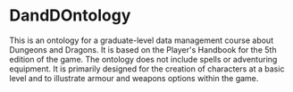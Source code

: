 # DandDOntology

This is an ontology for a graduate-level data management course about Dungeons and Dragons. It is based on the Player's Handbook for the 5th edition of the game.
The ontology does not include spells or adventuring equipment.
It is primarily designed for the creation of characters at a basic level and to illustrate armour and weapons options within the game.
